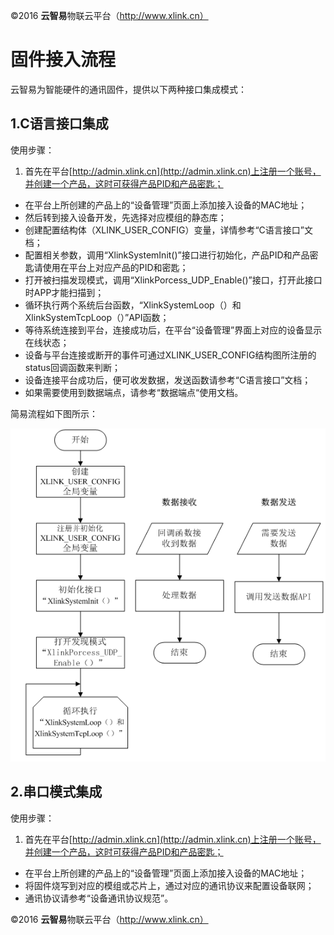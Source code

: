
©2016  **云智易**物联云平台（http://www.xlink.cn）


# 固件接入流程

云智易为智能硬件的通讯固件，提供以下两种接口集成模式：

## 1.C语言接口集成
使用步骤：

1. 首先在平台[http://admin.xlink.cn](http://admin.xlink.cn)上注册一个账号，并创建一个产品，这时可获得产品PID和产品密匙；
* 在平台上所创建的产品上的“设备管理”页面上添加接入设备的MAC地址；
* 然后转到接入设备开发，先选择对应模组的静态库；
* 创建配置结构体（XLINK_USER_CONFIG）变量，详情参考“C语言接口”文档；
* 配置相关参数，调用“XlinkSystemInit()”接口进行初始化，产品PID和产品密匙请使用在平台上对应产品的PID和密匙；
* 打开被扫描发现模式，调用“XlinkPorcess_UDP_Enable()”接口，打开此接口时APP才能扫描到；
* 循环执行两个系统后台函数，“XlinkSystemLoop（）和XlinkSystemTcpLoop（）”API函数；
* 等待系统连接到平台，连接成功后，在平台“设备管理”界面上对应的设备显示在线状态；
* 设备与平台连接或断开的事件可通过XLINK_USER_CONFIG结构图所注册的status回调函数来判断；
* 设备连接平台成功后，便可收发数据，发送函数请参考“C语言接口”文档；
* 如果需要使用到数据端点，请参考“数据端点“使用文档。

简易流程如下图所示：

![](images/流程图.bmp)

## 2.串口模式集成

使用步骤：

1. 首先在平台[http://admin.xlink.cn](http://admin.xlink.cn)上注册一个账号，并创建一个产品，这时可获得产品PID和产品密匙；
* 在平台上所创建的产品上的“设备管理”页面上添加接入设备的MAC地址；
* 将固件烧写到对应的模组或芯片上，通过对应的通讯协议来配置设备联网；
* 通讯协议请参考“设备通讯协议规范”。


©2016  **云智易**物联云平台（http://www.xlink.cn）
